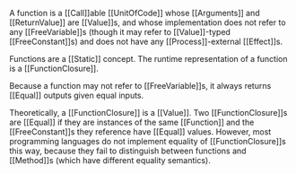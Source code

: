 A function is a [[Call]]able [[UnitOfCode]] whose [[Arguments]] and [[ReturnValue]] are [[Value]]s, and whose implementation does not refer to any [[FreeVariable]]s (though it may refer to [[Value]]-typed [[FreeConstant]]s) and does not have any [[Process]]-external [[Effect]]s.

Functions are a [[Static]] concept. The runtime representation of a function is a [[FunctionClosure]].

Because a function may not refer to [[FreeVariable]]s, it always returns [[Equal]] outputs given equal inputs.

Theoretically, a [[FunctionClosure]] is a [[Value]]. Two [[FunctionClosure]]s are [[Equal]] if they are instances of the same [[Function]] and the [[FreeConstant]]s they reference have [[Equal]] values. However, most programming languages do not implement equality of [[FunctionClosure]]s this way, because they fail to distinguish between functions and [[Method]]s (which have different equality semantics).